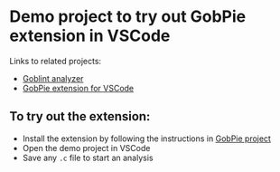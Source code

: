# Demo project to try out GobPie extension in VSCode

Links to related projects:
* [Goblint analyzer](https://github.com/goblint/analyzer) <br>
* [GobPie extension for VSCode](https://github.com/goblint/GobPie)

## To try out the extension:

* Install the extension by following the instructions in [GobPie project](https://github.com/goblint/GobPie)
* Open the demo project in VSCode
* Save any `.c` file to start an analysis
